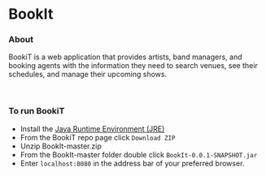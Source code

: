# BookIt

<h3>About</h3>
<p>BookiT is a web application that provides artists, band managers, and booking agents with the information they need to search venues, see their schedules, and manage their upcoming shows.</p><br>

<h3>To run BookiT</h3>
<ul>
<li>Install the <a href="http://www.oracle.com/technetwork/java/javase/downloads/jre8-downloads-2133155.html">Java Runtime Environment (JRE)</a></li>
<li>From the BookiT repo page click <code>Download ZIP</code></li>
<li>Unzip BookIt-master.zip</li>
<li>From the BookIt-master folder double click <code>BookIt-0.0.1-SNAPSHOT.jar</code></li>
<li>Enter <code>localhost:8080</code> in the address bar of your preferred browser.</li>
</ul>
